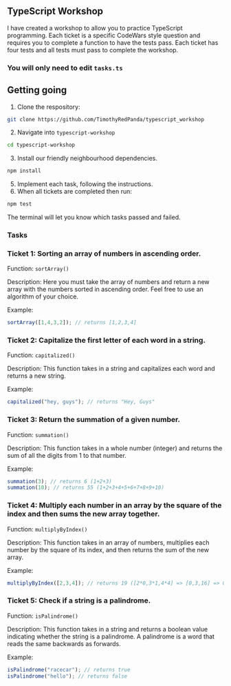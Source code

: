 ## TypeScript Workshop

I have created a workshop to allow you to practice TypeScript programming. Each ticket is a specific CodeWars style question and requires you to complete a function to have the tests pass. Each ticket
has four tests and all tests must pass to complete the workshop.

### You will only need to edit `tasks.ts`

## Getting going

1. Clone the respository:
```sh
git clone https://github.com/TimothyRedPanda/typescript_workshop
```
2. Navigate into `typescript-workshop`
```sh
cd typescript-workshop
```
3. Install our friendly neighbourhood dependencies.
```sh
npm install
```
5. Implement each task, following the instructions.
6. When all tickets are completed then run:
```sh
npm test
```
The terminal will let you know which tasks passed and failed.

### Tasks

### Ticket 1: Sorting an array of numbers in ascending order.

Function: `sortArray()`

Description: Here you must take the array of numbers and return a new array with the numbers sorted
in ascending order. Feel free to use an algorithm of your choice.

Example:
```typescript
sortArray([1,4,3,2]); // returns [1,2,3,4]
```

### Ticket 2: Capitalize the first letter of each word in a string.

Function: `capitalized()`

Description: This function takes in a string and capitalizes each word and returns a new string.

Example:
```typescript
capitalized("hey, guys"); // returns "Hey, Guys"
```
### Ticket 3: Return the summation of a given number.

Function: `summation()`

Description: This function takes in a whole number (integer) and returns the sum of all the digits from 1 to that number.

Example:
```typescript
summation(3); // returns 6 (1+2+3)
summation(10); // returns 55 (1+2+3+4+5+6+7+8+9+10)

```
### Ticket 4: Multiply each number in an array by the square of the index and then sums the new array together.

Function: `multiplyByIndex()`

Description: This function takes in an array of numbers, multiplies each number by the square of its index, and then returns the sum of the new array.

Example:
```typescript
multiplyByIndex([2,3,4]); // returns 19 ([2*0,3*1,4*4] => [0,3,16] => 0+3+16 = 19) 
```
### Ticket 5: Check if a string is a palindrome.
Function: `isPalindrome()`

Description: This function takes in a string and returns a boolean value indicating whether the string is a palindrome. A palindrome is a word that reads the same backwards as forwards.

Example:
```typescript
isPalindrome("racecar"); // returns true
isPalindrome("hello"); // returns false
```
